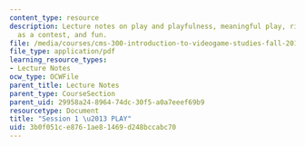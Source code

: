 ```yaml
---
content_type: resource
description: Lecture notes on play and playfulness, meaningful play, ritual, play
  as a contest, and fun.
file: /media/courses/cms-300-introduction-to-videogame-studies-fall-2011/3b0f051ce8761ae81469d248bccabc70_MITCMS_300F11_session_1.pdf
file_type: application/pdf
learning_resource_types:
- Lecture Notes
ocw_type: OCWFile
parent_title: Lecture Notes
parent_type: CourseSection
parent_uid: 29958a24-8964-74dc-30f5-a0a7eeef69b9
resourcetype: Document
title: "Session 1 \u2013 PLAY"
uid: 3b0f051c-e876-1ae8-1469-d248bccabc70
---
```

